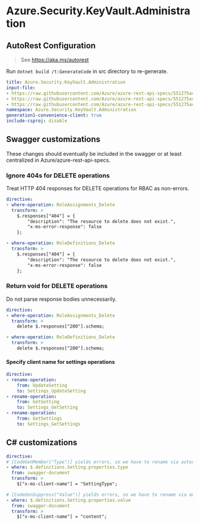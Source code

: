 # Azure.Security.KeyVault.Administration

## AutoRest Configuration

> See https://aka.ms/autorest

Run `dotnet build /t:GenerateCode` in src directory to re-generate.

``` yaml
title: Azure.Security.KeyVault.Administration
input-file:
- https://raw.githubusercontent.com/Azure/azure-rest-api-specs/551275acb80e1f8b39036b79dfc35a8f63b601a7/specification/keyvault/data-plane/Microsoft.KeyVault/stable/7.4/rbac.json
- https://raw.githubusercontent.com/Azure/azure-rest-api-specs/551275acb80e1f8b39036b79dfc35a8f63b601a7/specification/keyvault/data-plane/Microsoft.KeyVault/stable/7.4/backuprestore.json
- https://raw.githubusercontent.com/Azure/azure-rest-api-specs/551275acb80e1f8b39036b79dfc35a8f63b601a7/specification/keyvault/data-plane/Microsoft.KeyVault/stable/7.4/settings.json
namespace: Azure.Security.KeyVault.Administration
generation1-convenience-client: true
include-csproj: disable
```

## Swagger customizations

These changes should eventually be included in the swagger or at least centralized in Azure/azure-rest-api-specs.

### Ignore 404s for DELETE operations

Treat HTTP 404 responses for DELETE operations for RBAC as non-errors.

``` yaml
directive:
- where-operation: RoleAssignments_Delete
  transform: >
    $.responses["404"] = {
        "description": "The resource to delete does not exist.",
        "x-ms-error-response": false
    };

- where-operation: RoleDefinitions_Delete
  transform: >
    $.responses["404"] = {
        "description": "The resource to delete does not exist.",
        "x-ms-error-response": false
    };
```

### Return void for DELETE operations

Do not parse response bodies unnecessarily.

``` yaml
directive:
- where-operation: RoleAssignments_Delete
  transform: >
    delete $.responses["200"].schema;

- where-operation: RoleDefinitions_Delete
  transform: >
    delete $.responses["200"].schema;
```

#### Specify client name for settings operations

``` yaml
directive:
- rename-operation:
    from: UpdateSetting
    to: Settings_UpdateSetting
- rename-operation:
    from: GetSetting
    to: Settings_GetSetting
- rename-operation:
    from: GetSettings
    to: Settings_GetSettings
```

## C# customizations

``` yaml
directive:
# [CodeGenMember("Type")] yields errors, so we have to rename via autorest transform.
- where: $.definitions.Setting.properties.type
  from: swagger-document
  transform: >
    $["x-ms-client-name"] = "SettingType";

# [CodeGenSuppress("Value")] yields errors, so we have to rename via autorest transforms.
- where: $.definitions.Setting.properties.value
  from: swagger-document
  transform: >
    $["x-ms-client-name"] = "content";
```
